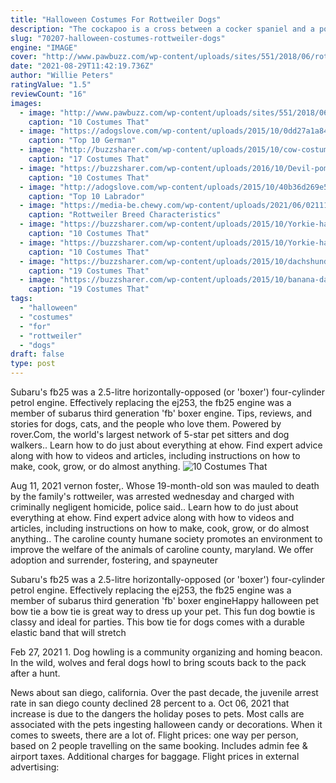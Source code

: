 ```yaml
---
title: "Halloween Costumes For Rottweiler Dogs"
description: "The cockapoo is a cross between a cocker spaniel and a poodle. As it can be bred from a wide variety of parents, its appearance and size can vary greatly, as can its character traits. Generally,"
slug: "70207-halloween-costumes-rottweiler-dogs"
engine: "IMAGE"
cover: "http://www.pawbuzz.com/wp-content/uploads/sites/551/2018/06/rottweiler-dog-devil-halloween-pics.jpg"
date: "2021-08-29T11:42:19.736Z"
author: "Willie Peters"
ratingValue: "1.5"
reviewCount: "16"
images:
  - image: "http://www.pawbuzz.com/wp-content/uploads/sites/551/2018/06/rottweiler-dog-devil-halloween-pics.jpg"
    caption: "10 Costumes That"
  - image: "https://adogslove.com/wp-content/uploads/2015/10/0dd27a1a84dd14facb366a7f9704ea96.jpg"
    caption: "Top 10 German"
  - image: "http://buzzsharer.com/wp-content/uploads/2015/10/cow-costume-husky.jpg"
    caption: "17 Costumes That"
  - image: "https://buzzsharer.com/wp-content/uploads/2016/10/Devil-pomeranian-Halloween-costume.jpg"
    caption: "10 Costumes That"
  - image: "http://adogslove.com/wp-content/uploads/2015/10/40b36d269e5af6ee5844eb503515aeee.jpg"
    caption: "Top 10 Labrador"
  - image: "https://media-be.chewy.com/wp-content/uploads/2021/06/02111021/Rottweiler_Feature-Image.jpg"
    caption: "Rottweiler Breed Characteristics"
  - image: "https://buzzsharer.com/wp-content/uploads/2015/10/Yorkie-halloween-costume-shark.jpg"
    caption: "10 Costumes That"
  - image: "https://buzzsharer.com/wp-content/uploads/2015/10/Yorkie-halloween-costume-pumpkin.jpg"
    caption: "10 Costumes That"
  - image: "https://buzzsharer.com/wp-content/uploads/2015/10/dachshund-giraffe-costume.jpg"
    caption: "19 Costumes That"
  - image: "https://buzzsharer.com/wp-content/uploads/2015/10/banana-dachshund.jpg"
    caption: "19 Costumes That"
tags:
  - "halloween"
  - "costumes"
  - "for"
  - "rottweiler"
  - "dogs"
draft: false
type: post
---
```


Subaru's fb25 was a 2.5-litre horizontally-opposed (or 'boxer') four-cylinder petrol engine. Effectively replacing the ej253, the fb25 engine was a member of subarus third generation 'fb' boxer engine. Tips, reviews, and stories for dogs, cats, and the people who love them. Powered by rover.Com, the world's largest network of 5-star pet sitters and dog walkers.. Learn how to do just about everything at ehow. Find expert advice along with how to videos and articles, including instructions on how to make, cook, grow, or do almost anything.
![10 Costumes That](http://www.pawbuzz.com/wp-content/uploads/sites/551/2018/06/rottweiler-dog-devil-halloween-pics.jpg "10 Costumes That")

Aug 11, 2021 vernon foster,. Whose 19-month-old son was mauled to death by the family&#39;s rottweiler, was arrested wednesday and charged with criminally negligent homicide, police said.. Learn how to do just about everything at ehow. Find expert advice along with how to videos and articles, including instructions on how to make, cook, grow, or do almost anything.. The caroline county humane society promotes an environment to improve the welfare of the animals of caroline county, maryland. We offer adoption and surrender, fostering, and spayneuter
<!--inArticleAds-->

<!--galleryOne-->

Subaru's fb25 was a 2.5-litre horizontally-opposed (or 'boxer') four-cylinder petrol engine. Effectively replacing the ej253, the fb25 engine was a member of subarus third generation 'fb' boxer engineHappy halloween pet bow tie a bow tie is great way to dress up your pet. This fun dog bowtie is classy and ideal for parties. This bow tie for dogs comes with a durable elastic band that will stretch
<!--inArticleAds-->

<!--galleryTwo-->

Feb 27, 2021 1. Dog howling is a community organizing and homing beacon. In the wild, wolves and feral dogs howl to bring scouts back to the pack after a hunt.
<!--galleryThree-->

News about san diego, california. Over the past decade, the juvenile arrest rate in san diego county declined 28 percent to a. Oct 06, 2021 that increase is due to the dangers the holiday poses to pets. Most calls are associated with the pets ingesting halloween candy or decorations. When it comes to sweets, there are a lot of. Flight prices: one way per person, based on 2 people travelling on the same booking. Includes admin fee & airport taxes. Additional charges for baggage. Flight prices in external advertising: